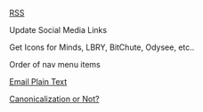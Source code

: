 [RSS](https://www.howtogeek.com/318401/how-to-find-or-create-an-rss-feed-for-any-website/)

Update Social Media Links

Get Icons for Minds, LBRY, BitChute, Odysee, etc..

Order of nav menu items


[Email Plain Text](https://www.itsupportguides.com/knowledge-base/tech-tips-tricks/methods-to-hide-email-addresses-on-webpages/)

[Canonicalization or Not?](https://duckduckgo.com/?q=Ip+Canonicalization&t=newext&atb=v250-1&ia=web)

